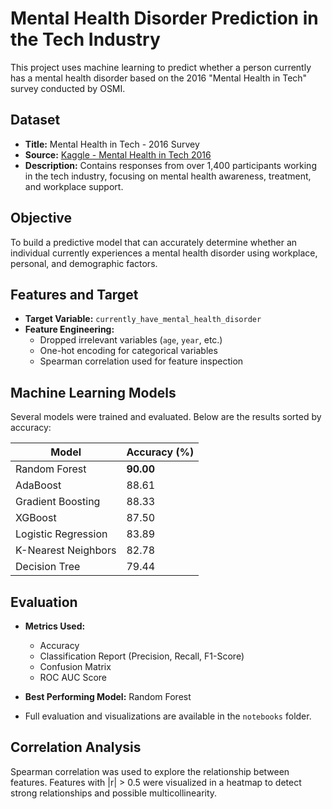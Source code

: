#  Mental Health Disorder Prediction in the Tech Industry

This project uses machine learning to predict whether a person currently has a mental health disorder based on the 2016 "Mental Health in Tech" survey conducted by OSMI.

##  Dataset

- **Title:** Mental Health in Tech - 2016 Survey  
- **Source:** [Kaggle - Mental Health in Tech 2016](https://www.kaggle.com/datasets/osmi/mental-health-in-tech-2016)  
- **Description:** Contains responses from over 1,400 participants working in the tech industry, focusing on mental health awareness, treatment, and workplace support.

##  Objective

To build a predictive model that can accurately determine whether an individual currently experiences a mental health disorder using workplace, personal, and demographic factors.

##  Features and Target

- **Target Variable:** `currently_have_mental_health_disorder`
- **Feature Engineering:**
  - Dropped irrelevant variables (`age`, `year`, etc.)
  - One-hot encoding for categorical variables
  - Spearman correlation used for feature inspection

##  Machine Learning Models

Several models were trained and evaluated. Below are the results sorted by accuracy:

| Model                  | Accuracy (%) |
|------------------------|--------------|
| Random Forest        | **90.00**     |
| AdaBoost               | 88.61        |
| Gradient Boosting      | 88.33        |
| XGBoost                | 87.50        |
| Logistic Regression    | 83.89        |
| K-Nearest Neighbors    | 82.78        |
| Decision Tree          | 79.44        |

##  Evaluation

- **Metrics Used:**
  - Accuracy
  - Classification Report (Precision, Recall, F1-Score)
  - Confusion Matrix
  - ROC AUC Score

- **Best Performing Model:** Random Forest  
- Full evaluation and visualizations are available in the `notebooks` folder.

##  Correlation Analysis

Spearman correlation was used to explore the relationship between features. Features with |r| > 0.5 were visualized in a heatmap to detect strong relationships and possible multicollinearity.

